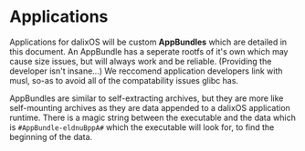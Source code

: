 # Applications

Applications for dalixOS will be custom **AppBundles** which are detailed in this document. An AppBundle has a seperate rootfs of it's own which may cause size issues, but will always work and be reliable. (Providing the developer isn't insane...) We reccomend application developers link with musl, so-as to avoid all of the compatability issues glibc has.

AppBundles are similar to self-extracting archives, but they are more like self-mounting archives as they are data appended to a dalixOS application runtime. There is a magic string between the executable and the data which is `#AppBundle-eldnuBppA#` which the executable will look for, to find the beginning of the data.
